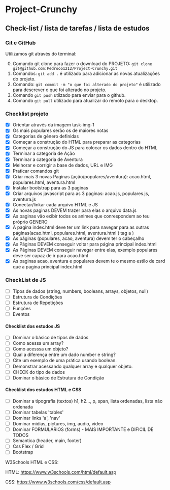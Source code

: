 # Project-Crunchy

## Check-list / lista de tarefas / lista de estudos

### Git e GitHub

Utilizamos git através do terminal:

0. Comando git clone para fazer o download do PROJETO: `git clone git@github.com:Pedrooo1212/Project-Crunchy.git  `
1. Comandos: `git add .` é utilizado para adicionar as novas atualizações do projeto.
2. Comando: `git commit -m "o que foi alterado do projeto"` é utilizado para descrever o que foi alterado no projeto.
3. Comando `git push` utilzado para enviar para o github.
4. Comando `git pull` utilizado para atualizar do remoto para o desktop.

### Checklist projeto

* [X]  Orientar através da imagem task-img-1
* [X]  Os mais populares serão os de maiores notas
* [X]  Categorias de gênero definidas
* [X]  Começar a construção do HTML para preparar as categorias
* [X]  Começar a construção do JS para colocar os dados dentro do HTML
* [X]  Terminar a categoria de Ação
* [X]  Terminar a categoria de Aventura
* [X]  Melhorar e corrigir a base de dados, URL e IMG
* [X]  Praticar comandos git
* [X]  Criar mais 3 novas Paginas (ação/populares/aventura): acao.html, populares.html, aventura.html
* [X]  Instalar bootstrap para as 3 paginas
* [X]  Criar arquivos javascript para as 3 paginas: acao.js, populares.js, aventura.js
* [X]  Conectar/linkar cada arquivo HTML e JS
* [X]  As novas paginas DEVEM trazer para elas o arquivo data.js
* [X]  As paginas vão exibir todos os animes que conrespondem ao teu próprio GENERO
* [X]  A pagina index.html deve ter um link para navegar para as outras páginas(acao.html, populares.html, aventura.html ( tag a )
* [X]  As páginas (populares, acao, aventura) devem ter o cabeçalho
* [X]  As Páginas DEVEM conseguir voltar para página principal index.html
* [X]  As Páginas DEVEM conseguir navegar entre elas, exemplo populares deve ser capaz de ir para acao.html
* [X]  As paginas acao, aventura e populares devem te o mesmo estilo de card que a pagina principal index.html

### CheckList de JS

* [ ]  Tipos de dados (string, numbers, booleans, arrays, objetos, null)
* [ ]  Estrutura de Condições
* [ ]  Estrutura de Repetições
* [ ]  Funções
* [ ]  Eventos

#### Checklist dos estudos JS

* [ ]  Dominar o básico de tipos de dados
* [ ]  Como acessa um array?
* [ ]  Como acesssa um objeto?
* [ ]  Qual a diferença entre um dado number e string?
* [ ]  Cite um exemplo de uma prática usando boolean.
* [ ]  Demonstrar acessando qualquer array e qualquer objeto.
* [ ]  CHECK do tipo de dados
* [ ]  Dominar o básico de Estrutura de Condição

#### Checklist dos estudos HTML e CSS

* [ ]  Dominar a tipografia (textos) h1, h2..., p, span, lista ordenadas, lista não ordenada
* [ ]  Dominar tabelas 'tables'
* [ ]  Dominar links 'a', 'nav'
* [ ]  Dominar midias, pictures, img, audio, video
* [ ]  Dominar FORMULÁRIOS (forms) - MAIS IMPORTANTE e DIFICIL DE TODOS
* [ ]  Semantica (header, main, footer)
* [ ]  Css Flex / Grid
* [ ]  Bootstrap

W3Schools HTML e CSS:

HTML: https://www.w3schools.com/html/default.asp

CSS: https://www.w3schools.com/css/default.asp
